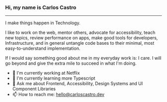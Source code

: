### Hi, my name is Carlos Castro
----

I make things happen in Technology.

I like to work on the web, mentor others, advocate for accessibility, teach new topics, review performance on apps, make good tools for developers, Infrastructure, and in general untangle code bases to their minimal, most easy-to-understand implementation.

If I would say something good about me in my everyday work is: I care. I will go beyond and give the extra mile to succeed in what I'm doing.

- 🔭 I'm currently working at Netflix
- 🌱 I'm currently learning more Typescript
- 💬 Ask me about Frontend, Accessibility, Design Systems and UI Component Libraries
- 📫 How to reach me: hello@carloscastro.dev
